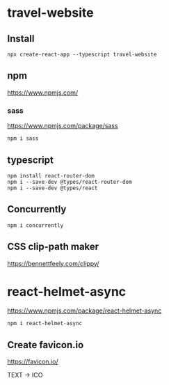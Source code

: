 # travel-website

## Install

```
npx create-react-app --typescript travel-website
```

## npm

https://www.npmjs.com/

### sass

https://www.npmjs.com/package/sass

```
npm i sass
```

## typescript

```
npm install react-router-dom
npm i --save-dev @types/react-router-dom
npm i --save-dev @types/react
```

## Concurrently

```
npm i concurrently
```

## CSS clip-path maker

https://bennettfeely.com/clippy/

# react-helmet-async

https://www.npmjs.com/package/react-helmet-async

```
npm i react-helmet-async
```

## Create favicon.io
https://favicon.io/

TEXT -> ICO
